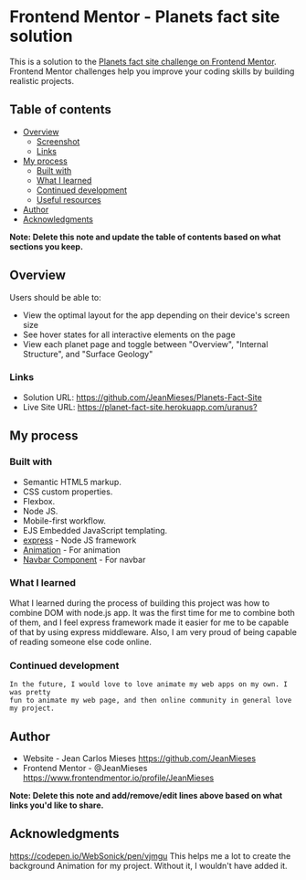 # Frontend Mentor - Planets fact site solution

This is a solution to the [Planets fact site challenge on Frontend Mentor](https://www.frontendmentor.io/challenges/planets-fact-site-gazqN8w_f). Frontend Mentor challenges help you improve your coding skills by building realistic projects.

## Table of contents

-   [Overview](#overview)
    -   [Screenshot](#screenshot)
    -   [Links](#links)
-   [My process](#my-process)
    -   [Built with](#built-with)
    -   [What I learned](#what-i-learned)
    -   [Continued development](#continued-development)
    -   [Useful resources](#useful-resources)
-   [Author](#author)
-   [Acknowledgments](#acknowledgments)

**Note: Delete this note and update the table of contents based on what sections you keep.**

## Overview

Users should be able to:

-   View the optimal layout for the app depending on their device's screen size
-   See hover states for all interactive elements on the page
-   View each planet page and toggle between "Overview", "Internal Structure", and "Surface Geology"

### Links

-   Solution URL: <https://github.com/JeanMieses/Planets-Fact-Site>
-   Live Site URL: <https://planet-fact-site.herokuapp.com/uranus?>

## My process

### Built with

-   Semantic HTML5 markup.
-   CSS custom properties.
-   Flexbox.
-   Node JS.
-   Mobile-first workflow.
-   EJS Embedded JavaScript templating.
-   [express](https://expressjs.com/) - Node JS framework
-   [Animation](https://animejs.com/) - For animation
-   [Navbar Component](https://getbootstrap.com/) - For navbar

### What I learned

  What I learned during the process of building this project was how to combine DOM with node.js app. It was the first time for me to combine both of them, and I feel express framework made it easier for me to be capable of that by using express middleware. Also, I am very proud of being capable of reading someone else code online.

### Continued development

    In the future, I would love to love animate my web apps on my own. I was pretty
    fun to animate my web page, and then online community in general love my project.

## Author

-   Website - Jean Carlos Mieses https://github.com/JeanMieses
-   Frontend Mentor - @JeanMieses https://www.frontendmentor.io/profile/JeanMieses

**Note: Delete this note and add/remove/edit lines above based on what links you'd like to share.**

## Acknowledgments

https://codepen.io/WebSonick/pen/vjmgu This helps me a lot to create the background Animation
for my project. Without it, I wouldn't have added it.
